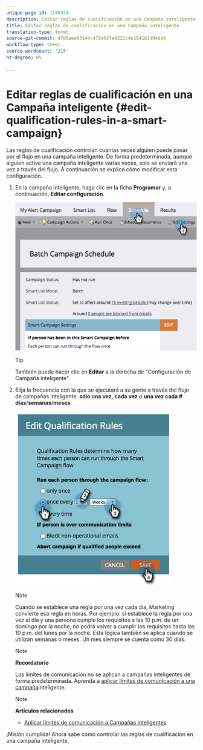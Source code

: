 ```yaml
---
unique-page-id: 1146974
description: Editar reglas de cualificación en una Campaña inteligente - Documentos de marketing - Documentación del producto
title: Editar reglas de cualificación en una Campaña inteligente
translation-type: tm+mt
source-git-commit: d7d6aee63144c472e02fe0221c4a164183d04dd4
workflow-type: tm+mt
source-wordcount: '215'
ht-degree: 0%

---
```



# Editar reglas de cualificación en una Campaña inteligente {#edit-qualification-rules-in-a-smart-campaign}

Las reglas de cualificación controlan cuántas veces alguien puede pasar por el flujo en una campaña inteligente. De forma predeterminada, aunque alguien active una campaña inteligente varias veces, solo se enviará una vez a través del flujo. A continuación se explica cómo modificar esta configuración.

1. En la campaña inteligente, haga clic en la ficha **Programar** y, a continuación, **Editar configuración**.

   ![](assets/programeditsettings-hands.png)

   >[!TIP]
   >
   >También puede hacer clic en **Editar** a la derecha de &quot;Configuración de Campaña inteligente&quot;.

1. Elija la frecuencia con la que se ejecutará a su gente a través del flujo de campañas inteligente: **sólo una vez**, **cada vez** o **una vez cada # días**/**semanas**/**meses**.

   ![](assets/edit-qualification-rules-in-a-smart-campaign.png)

   >[!NOTE]
   >
   >Cuando se establece una regla por una vez cada día, Marketing convierte esa regla en horas. Por ejemplo: si establece la regla por una vez al día y una persona cumple los requisitos a las 10 p.m. de un domingo por la noche, no podrá volver a cumplir los requisitos hasta las 10 p.m. del lunes por la noche. Esta lógica también se aplica cuando se utilizan semanas o meses. Un mes siempre se cuenta como 30 días.

   >[!NOTE]
   >
   >**Recordatorio**
   >
   >
   >Los límites de comunicación no se aplican a campañas inteligentes de forma predeterminada. Aprenda a [aplicar límites de comunicación a una campaña](apply-communication-limits-to-smart-campaign.md)inteligente.

   >[!NOTE]
   >
   >**Artículos relacionados**
   >
   >    
   >    
   >    * [Aplicar límites de comunicación a Campañas inteligentes](apply-communication-limits-to-smart-campaign.md)


¡Misión cumplida! Ahora sabe cómo controlar las reglas de cualificación en una campaña inteligente.